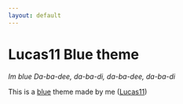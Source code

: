 ```yaml
---
layout: default
---
```


# Lucas11 Blue theme
*Im blue Da-ba-dee, da-ba-di, da-ba-dee, da-ba-di*

This is a [blue](https://youtu.be/bNZ5MlGvZM0?t=193) theme made by me ([Lucas11](https://lucas11.dev/))